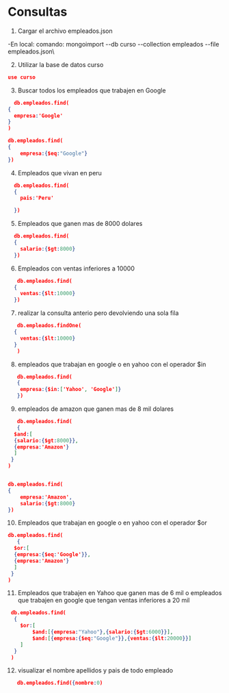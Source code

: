 # Consultas


1. Cargar el archivo empleados.json 

-En local:
comando: 
 mongoimport --db curso --collection empleados --file empleados.json\


2. Utilizar la base de datos curso

```json
use curso
```
3. Buscar todos los empleados que trabajen en Google
```json
  db.empleados.find(
{
  empresa:'Google'
}
)

db.empleados.find(
{
    empresa:{$eq:"Google"}
})

```
4. Empleados que vivan en peru
```json
  db.empleados.find(
  {
    pais:'Peru'

  })
```
5. Empleados que ganen mas de 8000 dolares
```json
  db.empleados.find(
  {
    salario:{$gt:8000}
  })
```

6. Empleados con ventas inferiores a 10000 
```json
   db.empleados.find(
  {
    ventas:{$lt:10000}
  })
```

7. realizar la consulta anterio pero devolviendo una sola fila 

```json
   db.empleados.findOne(
  {
    ventas:{$lt:10000}
  }
   )
```

8. empleados que trabajan en google o en yahoo con el operador $in 
```json
   db.empleados.find(
   {
    empresa:{$in:['Yahoo', 'Google']}
   })
```

9. empleados de amazon que ganen mas de 8 mil dolares 
```json
   db.empleados.find(
   {
  $and:[
  {salario:{$gt:8000}},
  {empresa:'Amazon'} 
  ]
 }
)


db.empleados.find(
{
    empresa:'Amazon',
    salario:{$gt:8000}
})

```

10. Empleados que trabajan en google o en yahoo con el operador $or
```json
db.empleados.find(
   {
  $or:[
  {empresa:{$eq:'Google'}},
  {empresa:'Amazon'} 
  ]
 }
)
```

11. Empleados que trabajen en Yahoo que ganen mas de 6 mil o empleados que trabajen en google que tengan ventas inferiores a 20 mil
```json
 db.empleados.find(
  { 
    $or:[
        $and:[{empresa:"Yahoo"},{salario:{$gt:6000}}],
        $and:[{empresa:{$eq:"Google"}},{ventas:{$lt:20000}}]
    ]
  }
 )
```
12. visualizar el nombre apellidos y pais de todo empleado
```json
   db.empleados.find({nombre:0)

```